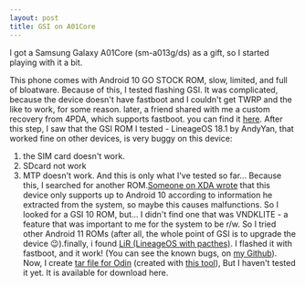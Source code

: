 ```yaml
---
layout: post
title: GSI on A01Core
---
```

I got a Samsung Galaxy A01Core (sm-a013g/ds) as a gift, so I started playing with it a bit.

This phone comes with Android 10 GO STOCK ROM, slow, limited, and full of bloatware.
Because of this, I tested flashing GSI.
It was complicated, because the device doesn't have fastboot and I couldn't get TWRP and the like to work, for some reason. later, a friend shared with me a custom recovery from 4PDA, which supports fastboot.
you can find it [here](https://github.com/AshiVered/Android-custom-ROMs/releases/tag/a01core).
After this step, I saw that the GSI ROM I tested - LineageOS 18.1 by AndyYan, that worked fine on other devices, is very buggy on this device:
1. the SIM card doesn't work.
2. SDcard not work
3. MTP doesn't work.
And this is only what I've tested so far...
Because this, I searched for another ROM.[Someone on XDA wrote](https://forum.xda-developers.com/t/custom-rom-for-samsung-a01-core.4391813/post-88746005) that this device only supports up to Android 10 according to information he extracted from the system, so maybe this causes malfunctions.
So I looked for a GSI 10 ROM, but... I didn't find one that was VNDKLITE - a feature that was important to me for the system to be r/w. So I tried other Android 11 ROMs (after all, the whole point of GSI is to upgrade the device 😉).finally, i found [LiR (LineageOS with pacthes)](https://sourceforge.net/projects/treblerom/files/LiR/2022.03.25/).
I flashed it with fastboot, and it work! (You can see the known bugs, on [my Github](https://github.com/AshiVered/Android-custom-ROMs/tree/main/Projects/Samsung-A01Core-treble)).
Now, I create [tar file for Odin](https://github.com/AshiVered/Android-custom-ROMs/releases/tag/a01core_super) (created with [this tool](https://forum.xda-developers.com/t/installing-gsi-by-repacking-super-img-on-sm-a127f-and-sm-a325f-linux.4365511/)), But I haven't tested it yet. It is available for download here.


